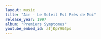 ```yaml
---
layout: music
title: "Air - Le Soleil Est Près de Moi"
release_year: 1997
album: "Premiers Symptomes"
youtube_embed_id: afjKpY9G4ps
---
```

